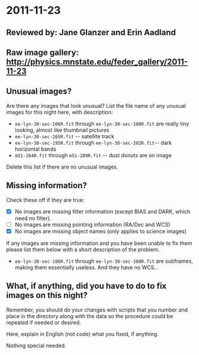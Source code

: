 # 2011-11-23

## Reviewed by:   Jane Glanzer and Erin Aadland

## Raw image gallery: http://physics.mnstate.edu/feder_gallery/2011-11-23

## Unusual images?

Are there any images that look unusual? List the file name of any unusual images for this night here, with description:

+ `ee-lyn-30-sec-106R.fit` through `ee-lyn-30-sec-108R.fit` are really tiny looking, almost like thumbnail pictures
+ `ee-lyn-30-sec-265R.fit` -- satellite track
+ `ee-lyn-30-sec-195R.fit` through `ee-lyn-30-sec-202R.fit`-- dark horizontal bands
+ `m51-284R.fit` through `m51-289R.fit` -- dust donuts are on image


Delete this list if there are no unusual images.

## Missing information?

Check these off if they are true:

- [x] No images are missing filter information (except BIAS and DARK, which need no filter).
- [ ] No images are missing pointing information (RA/Dec and WCS)
- [x] No images are missing object names (only applies to science images)

If any images are missing information and you have been unable to fix them please list
them below with a short description of the problem.

+ `ee-lyn-30-sec-106R.fit` through `ee-lyn-30-sec-108R.fit` are subframes, making them essentially useless. And they have no WCS...


## What, if anything, did you have to do to fix images on this night?

Remember, you should do your changes with scripts that you number and place in the
directory along with the data so the procedure could be repeated if needed or
desired.

Here, explain in English (not code) what you fixed, if anything.

Nothing special needed.
